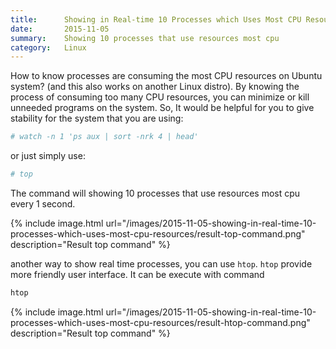 ```yaml
---
title:      Showing in Real-time 10 Processes which Uses Most CPU Resources
date:       2015-11-05
summary:    Showing 10 processes that use resources most cpu
category:   Linux
---
```


How to know processes are consuming the most CPU resources on Ubuntu system? (and this also works on another Linux distro).
By knowing the process of consuming too many CPU resources, you can minimize or kill unneeded programs on the system. So, It would be helpful for you to give stability for the system that you are using:

```bash
# watch -n 1 'ps aux | sort -nrk 4 | head'
```

or just simply use:

```bash
# top
```

The command will showing 10 processes that use resources most cpu every 1 second.

{% include image.html url="/images/2015-11-05-showing-in-real-time-10-processes-which-uses-most-cpu-resources/result-top-command.png" description="Result top command" %}

another way to show real time processes, you can use `htop`. `htop` provide more friendly user interface. It can be execute with command

```bash
htop
```

{% include image.html url="/images/2015-11-05-showing-in-real-time-10-processes-which-uses-most-cpu-resources/result-htop-command.png" description="Result top command" %}
